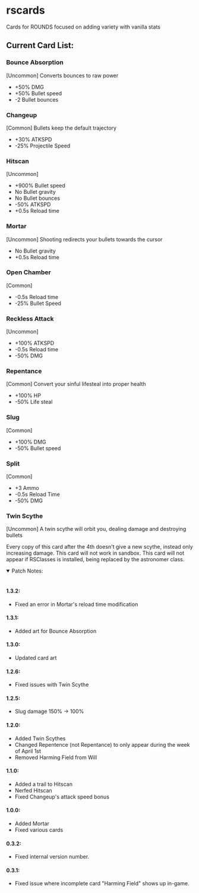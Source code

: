 # rscards
Cards for ROUNDS focused on adding variety with vanilla stats

## Current Card List:

### Bounce Absorption
[Uncommon]
Converts bounces to raw power
- +50% DMG
- +50% Bullet speed
- -2 Bullet bounces

### Changeup
[Common]
Bullets keep the default trajectory
- +30% ATKSPD
- -25% Projectile Speed

### Hitscan
[Uncommon]
- +900% Bullet speed
- No Bullet gravity
- No Bullet bounces
- -50% ATKSPD
- +0.5s Reload time

### Mortar
[Uncommon]
Shooting redirects your bullets towards the cursor
- No Bullet gravity
- +0.5s Reload time

### Open Chamber
[Common]
- -0.5s Reload time
- -25% Bullet Speed

### Reckless Attack
[Uncommon]
- +100% ATKSPD
- -0.5s Reload time
- -50% DMG

### Repentance
[Common]
Convert your sinful lifesteal into proper health
- +100% HP
- -50% Life steal

### Slug
[Common]
- +100% DMG
- -50% Bullet speed

### Split
[Common]
- +3 Ammo
- -0.5s Reload Time
- -50% DMG

### Twin Scythe
[Uncommon]
A twin scythe will orbit you, dealing damage and destroying bullets

Every copy of this card after the 4th doesn't give a new scythe, instead only increasing damage. This card will not work in sandbox. This card will not appear if RSClasses is installed, being replaced by the astronomer class.

<details open>
<summary>
Patch Notes:
</summary>
<br>

#### 1.3.2:
- Fixed an error in Mortar's reload time modification

#### 1.3.1:
- Added art for Bounce Absorption

#### 1.3.0:
- Updated card art

#### 1.2.6:
- Fixed issues with Twin Scythe

#### 1.2.5:
- Slug damage 150% -> 100%

#### 1.2.0:
- Added Twin Scythes
- Changed Repentence (not Repentance) to only appear during the week of April 1st
- Removed Harming Field from Will

#### 1.1.0:
- Added a trail to Hitscan
- Nerfed Hitscan
- Fixed Changeup's attack speed bonus

#### 1.0.0:
- Added Mortar
- Fixed various cards

#### 0.3.2:
- Fixed internal version number.

#### 0.3.1:
- Fixed issue where incomplete card "Harming Field" shows up in-game.
</details>